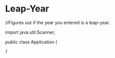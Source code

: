 # Leap-Year
//Figures out if the year you entered is a leap-year.

import java.util.Scanner;

public class Application {

	}
